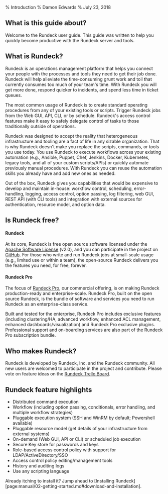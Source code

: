 % Introduction
% Damon Edwards
% July 23, 2018

## What is this guide about?

Welcome to the Rundeck user guide. This guide was written to help
you quickly become productive with the Rundeck server and tools. 

## What is Rundeck?

Rundeck is an operations management platform that helps you connect your people with the processes and tools they need to get their job done. Rundeck will help alleviate the time-consuming grunt work and toil that currently consumes too much of your team's time. With Rundeck you will get more done, respond quicker to incidents, and spend less time in ticket queues.

The most common usage of Rundeck is to create standard operating procedures from any of your existing tools or scripts. Trigger Rundeck jobs from the Web GUI, API, CLI, or by schedule. Rundeck's access control features make it easy to safely delegate control of tasks to those traditionally outside of operations.  

Rundeck was designed to accept the reality that heterogeneous infrastructure and tooling are a fact of life in any sizable organization. That is why Rundeck doesn't make you replace the scripts, commands, or tools you use today. You use Rundeck to execute workflows across your existing automation (e.g., Ansible, Puppet, Chef, Jenkins, Docker, Kubernetes, legacy tools, and all of your custom scripts/APIs) or quickly automate previously manual procedures. With Rundeck you can reuse the automation skills you already have and add new ones as needed.

Out of the box, Rundeck gives you capabilities that would be expensive to develop and maintain in-house: workflow control,  scheduling, error-handling, logging, access control, option passing, log filtering, web GUI, REST API (with CLI tools)  and integration with external sources for authentication, resource model, and option data.

## Is Rundeck free?
#### Rundeck
At its core, Rundeck is free open source software licensed under the [Apache Software License] (v2.0), and you can participate in the project on [GitHub].  For those who write and run Rundeck jobs at small-scale usage (e.g., limited use or within a team), the open-source Rundeck delivers you the features you need, for free, forever. 

#### Rundeck Pro
The focus of [Rundeck Pro], our commercial offering, is on making Rundeck production-ready and enterprise-scale.  Rundeck Pro, built on the open source Rundeck, is the bundle of software and services you need to run Rundeck as an enterprise-class service. 

Built and tested for the enterprise, Rundeck Pro includes exclusive features (including clustering/HA, advanced workflow, enhanced ACL management, enhanced dashboards/visualization) and Rundeck Pro exclusive plugins. Professional support and on-boarding services are also part of the Rundeck Pro subscription bundle.

[Rundeck Pro]: https://www.rundeck.com/rundeck-pro
[GitHub]: https://github.com/rundeck/rundeck
[Apache Software License]: http://www.apache.org/licenses/LICENSE-2.0.html

## Who makes Rundeck?
Rundeck is developed by Rundeck, Inc. and the Rundeck community. All new users are welcomed to participate in the project and contribute. Please vote on feature ideas on the [Rundeck Trello Board].

[Rundeck, Inc.]: https://www.rundeck.com/
[Rundeck Trello Board]: https://trello.com/b/sn3g9nOr/rundeck-development

## Rundeck feature highlights

* Distributed command execution
* Workflow (including option passing, conditionals, error handling, and  multiple workflow strategies)
* Pluggable execution system (SSH and WinRM by default; Powershell available)
* Pluggable resource model (get details of your infrastructure from external systems)
* On-demand (Web GUI, API or CLI) or scheduled job execution
* Secure Key store for passwords and keys 
* Role-based access control policy with support for LDAP/ActiveDirectory/SSO
* Access control policy editing/management tools
* History and auditing logs
* Use any scripting language

Already itching to install it? Jump ahead to
[Installing Rundeck][page:manual/02-getting-started.md#download-and-installation].


